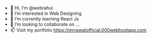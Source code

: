 - 👋 Hi, I’m @webrahul
- 👀 I’m interested in Web Designing
- 🌱 I’m currently learning React Js
- 💞️ I’m looking to collaborate on ...
- 📫 Visit my portfolio <a target="_blank" href="https://mrrawatofficial.000webhostapp.com">https://mrrawatofficial.000webhostapp.com</a>

<!---
webrahul/webrahul is a ✨ special ✨ repository because its `README.md` (this file) appears on your GitHub profile.
You can click the Preview link to take a look at your changes.
--->

